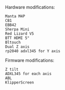 Hardware modifications:
```
Manta M4P
CB1
EBB42
Sherpa Mini
Red Lizard V5
BTT HDMI 5"
Bltouch
Dual Z axis
rp2040 adxl345 for Y axis
```

Firmware modifications:
```
Z tilt
ADXL345 for each axis
ABL
KlipperScreen
```
